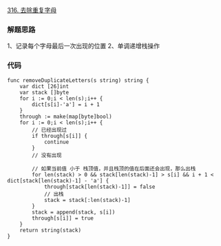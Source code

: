 [316. 去除重复字母](https://leetcode-cn.com/problems/remove-duplicate-letters/)

### 解题思路
1、记录每个字母最后一次出现的位置
2、单调递增栈操作

### 代码

```golang
func removeDuplicateLetters(s string) string {
    var dict [26]int
    var stack []byte
    for i := 0;i < len(s);i++ {
        dict[s[i]-'a'] = i + 1
    }
    through := make(map[byte]bool)
    for i := 0;i < len(s);i++ {
        // 已经出现过
        if through[s[i]] {
            continue
        }
        // 没有出现

        // 如果当前值 小于 栈顶值，并且栈顶的值在后面还会出现，那么出栈
        for len(stack) > 0 && stack[len(stack)-1] > s[i] && i + 1 < dict[stack[len(stack)-1] - 'a'] {
            through[stack[len(stack)-1]] = false
            // 出栈
            stack = stack[:len(stack)-1]
        }
        stack = append(stack, s[i])
        through[s[i]] = true
    }
    return string(stack)
}
```
